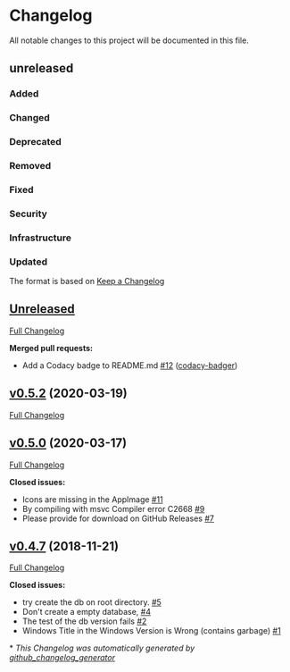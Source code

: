 # Changelog
All notable changes to this project will be documented in this file.

## unreleased 
### Added

### Changed

### Deprecated

### Removed

### Fixed

### Security

###  Infrastructure
### Updated

The format is based on [Keep a Changelog](http://keepachangelog.com/)
## [Unreleased](https://github.com/jmuelbert/jmbde-QT/tree/HEAD)

[Full Changelog](https://github.com/jmuelbert/jmbde-QT/compare/v0.5.2...HEAD)

**Merged pull requests:**

-   Add a Codacy badge to README.md
    [\#12](https://github.com/jmuelbert/jmbde-QT/pull/12)
    ([codacy-badger](https://github.com/codacy-badger))

## [v0.5.2](https://github.com/jmuelbert/jmbde-QT/tree/v0.5.2) (2020-03-19)

[Full Changelog](https://github.com/jmuelbert/jmbde-QT/compare/v0.5.0...v0.5.2)

## [v0.5.0](https://github.com/jmuelbert/jmbde-QT/tree/v0.5.0) (2020-03-17)

[Full Changelog](https://github.com/jmuelbert/jmbde-QT/compare/v0.4.7...v0.5.0)

**Closed issues:**

-   Icons are missing in the AppImage
    [\#11](https://github.com/jmuelbert/jmbde-QT/issues/11)
-   By compiling with msvc Compiler error C2668
    [\#9](https://github.com/jmuelbert/jmbde-QT/issues/9)
-   Please provide for download on GitHub Releases
    [\#7](https://github.com/jmuelbert/jmbde-QT/issues/7)

## [v0.4.7](https://github.com/jmuelbert/jmbde-QT/tree/v0.4.7) (2018-11-21)

[Full Changelog](https://github.com/jmuelbert/jmbde-QT/compare/c812970bb18d56e28fe2cd4445c26d262756e00a...v0.4.7)

**Closed issues:**

-   try create the db on root directory.
    [\#5](https://github.com/jmuelbert/jmbde-QT/issues/5)
-   Don't create a empty database, [\#4](https://github.com/jmuelbert/jmbde-QT/issues/4)
-   The test of the db version fails
    [\#2](https://github.com/jmuelbert/jmbde-QT/issues/2)
-   Windows Title in the Windows Version is Wrong \(contains garbage\)
    [\#1](https://github.com/jmuelbert/jmbde-QT/issues/1)

\* _This Changelog was automatically generated by
[github_changelog_generator](https://github.com/github-changelog-generator/github-changelog-generator)_
